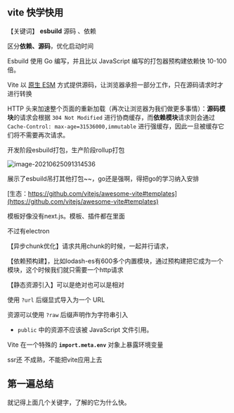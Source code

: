 ## vite 快学快用

【关键词】 **esbuild** 源码 、依赖

区分**依赖、源码**，优化启动时间

Esbuild 使用 Go 编写，并且比以 JavaScript 编写的打包器预构建依赖快 10-100 倍。

Vite 以 [原生 ESM](https://developer.mozilla.org/en-US/docs/Web/JavaScript/Guide/Modules) 方式提供源码，让浏览器承担一部分工作，只在源码请求时才进行转换

 HTTP 头来加速整个页面的重新加载（再次让浏览器为我们做更多事情）：**源码模块**的请求会根据 `304 Not Modified` 进行协商缓存，而**依赖模块**请求则会通过 `Cache-Control: max-age=31536000,immutable` 进行强缓存，因此一旦被缓存它们将不需要再次请求。

开发阶段esbuild打包，生产阶段rollup打包

![image-20210625091314536](C:\Users\exbowen\AppData\Roaming\Typora\typora-user-images\image-20210625091314536.png)

展示了esbuild吊打其他打包~~，go还是强啊，得把go的学习纳入安排



[生态：https://github.com/vitejs/awesome-vite#templates](https://github.com/vitejs/awesome-vite#templates)

模板好像没有next.js。模板、插件都在里面

不过有electron



【异步chunk优化】请求共用chunk的时候，一起并行请求，

【依赖预构建】，比如lodash-es有600多个内置模块，通过预构建把它成为一个模块，这个时候我们就只需要一个http请求

【静态资源引入】可以是绝对也可以是相对

使用 `?url` 后缀显式导入为一个 URL

资源可以使用 `?raw` 后缀声明作为字符串引入

- `public` 中的资源不应该被 JavaScript 文件引用。

Vite 在一个特殊的 **`import.meta.env`** 对象上暴露环境变量

ssr还 不成熟，不能把vite应用上去





## 第一遍总结

就记得上面几个关键字，了解的它为什么快。